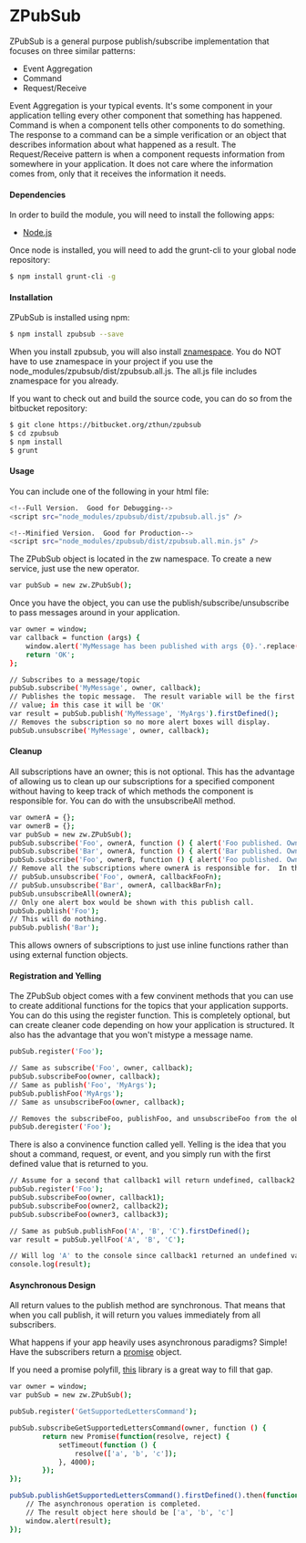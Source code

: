 # ZPubSub

ZPubSub is a general purpose publish/subscribe implementation that focuses on three similar patterns:

*  Event Aggregation
*  Command
*  Request/Receive

Event Aggregation is your typical events.  It's some component in your application telling every other component that something has happened.  Command is when a component tells other components to do something.  The response to a command can be a simple verification or an object that describes information about what happened as a result.  The Request/Receive pattern is when a component requests information from somewhere in your application.  It does not care where the information comes from, only that it receives the information it needs.

#### Dependencies
In order to build the module, you will need to install the following apps:

* [Node.js](https://nodejs.org/en/)

Once node is installed, you will need to add the grunt-cli to your global node repository:

```sh
$ npm install grunt-cli -g
```

#### Installation

ZPubSub is installed using npm: 

```sh
$ npm install zpubsub --save
```

When you install zpubsub, you will also install [znamespace](https://www.npmjs.com/package/znamespace).  You do NOT have to use znamespace in your project if you use
the node_modules/zpubsub/dist/zpubsub.all.js.  The all.js file includes znamespace for you already. 

If you want to check out and build the source code, you can do so from the bitbucket repository:

```sh
$ git clone https://bitbucket.org/zthun/zpubsub
$ cd zpubsub
$ npm install
$ grunt
```

#### Usage

You can include one of the following in your html file:

```sh
<!--Full Version.  Good for Debugging-->
<script src="node_modules/zpubsub/dist/zpubsub.all.js" />
```

```sh
<!--Minified Version.  Good for Production-->
<script src="node_modules/zpubsub/dist/zpubsub.all.min.js" />
```

The ZPubSub object is located in the zw namespace.  To create a new service, just use the new operator.

```sh
var pubSub = new zw.ZPubSub();
```

Once you have the object, you can use the publish/subscribe/unsubscribe to pass messages around in your application.  

```sh
var owner = window;
var callback = function (args) {
    window.alert('MyMessage has been published with args {0}.'.replace('{0}', args); 
    return 'OK';
};

// Subscribes to a message/topic
pubSub.subscribe('MyMessage', owner, callback);
// Publishes the topic message.  The result variable will be the first defined 
// value; in this case it will be 'OK'
var result = pubSub.publish('MyMessage', 'MyArgs').firstDefined();
// Removes the subscription so no more alert boxes will display.
pubSub.unsubscribe('MyMessage', owner, callback);
```

#### Cleanup

All subscriptions have an owner; this is not optional.  This has the advantage of allowing us to clean up our subscriptions for a specified component without having to keep track of which methods the component is responsible for.  You can do with the unsubscribeAll method.

```sh
var ownerA = {};
var ownerB = {};
var pubSub = new zw.ZPubSub();
pubSub.subscribe('Foo', ownerA, function () { alert('Foo published. Owner A received.'); });
pubSub.subscribe('Bar', ownerA, function () { alert('Bar published. Owner A received.'); });
pubSub.subscribe('Foo', ownerB, function () { alert('Foo published. Owner B received.'); });
// Remove all the subscriptions where ownerA is responsible for.  In this case, this would be the same as doing
// pubSub.unsubscribe('Foo', ownerA, callbackFooFn);
// pubSub.unsubscribe('Bar', ownerA, callbackBarFn); 
pubSub.unsubscribeAll(ownerA);
// Only one alert box would be shown with this publish call.
pubSub.publish('Foo');
// This will do nothing.
pubSub.publish('Bar');
```

This allows owners of subscriptions to just use inline functions rather than using external function objects.

#### Registration and Yelling

The ZPubSub object comes with a few convinent methods that you can use to create additional functions for the topics that your application supports.  You can do this using the register function.  This is completely optional, but can create cleaner code depending on how your application is structured.  It also has the advantage that you won't mistype a message name.

```sh
pubSub.register('Foo');

// Same as subscribe('Foo', owner, callback);
pubSub.subscribeFoo(owner, callback);
// Same as publish('Foo', 'MyArgs');
pubSub.publishFoo('MyArgs');
// Same as unsubscribeFoo(owner, callback);

// Removes the subscribeFoo, publishFoo, and unsubscribeFoo from the object.
pubSub.deregister('Foo');
```

There is also a convinence function called yell.  Yelling is the idea that you shout a command, request, or event, and you simply run with the first defined value that is returned to you.  

```sh
// Assume for a second that callback1 will return undefined, callback2 will return 'A' and callback3 will return 'B'
pubSub.register('Foo');
pubSub.subscribeFoo(owner, callback1);
pubSub.subscribeFoo(owner2, callback2);
pubSub.subscribeFoo(owner3, callback3);

// Same as pubSub.publishFoo('A', 'B', 'C').firstDefined();
var result = pubSub.yellFoo('A', 'B', 'C');

// Will log 'A' to the console since callback1 returned an undefined value.
console.log(result);
```

#### Asynchronous Design

All return values to the publish method are synchronous.  That means that when you call publish, it will return you values immediately from all subscribers.  

What happens if your app heavily uses asynchronous paradigms?  Simple!  Have the subscribers return a [promise](https://developer.mozilla.org/en-US/docs/Web/JavaScript/Reference/Global_Objects/Promise) object.

If you need a promise polyfill, [this](https://github.com/taylorhakes/promise-polyfill) library is a great way to fill that gap.

```sh
var owner = window;
var pubSub = new zw.ZPubSub();

pubSub.register('GetSupportedLettersCommand');

pubSub.subscribeGetSupportedLettersCommand(owner, function () {
        return new Promise(function(resolve, reject) {
            setTimeout(function () { 
                resolve(['a', 'b', 'c']);
            }, 4000);
        });
});

pubSub.publishGetSupportedLettersCommand().firstDefined().then(function (result) {
    // The asynchronous operation is completed.
    // The result object here should be ['a', 'b', 'c']
    window.alert(result);
});
```